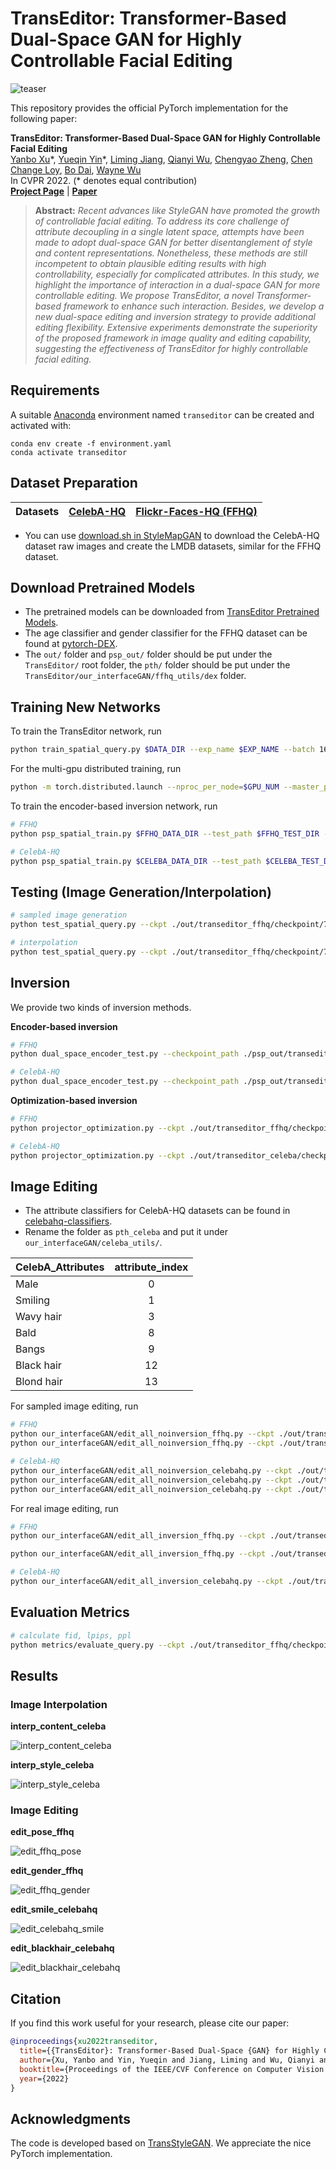 # TransEditor: Transformer-Based Dual-Space GAN for Highly Controllable Facial Editing

![teaser](./resources/teaser_change_order.png)

This repository provides the official PyTorch implementation for the following paper:

**TransEditor: Transformer-Based Dual-Space GAN for Highly Controllable Facial Editing**<br>
[Yanbo Xu](https://github.com/BillyXYB)\*, [Yueqin Yin](https://github.com/yinyueqin)\*, [Liming Jiang](https://liming-jiang.com/), [Qianyi Wu](https://qianyiwu.github.io), [Chengyao Zheng](https://github.com/daili0015), [Chen Change Loy](https://www.mmlab-ntu.com/person/ccloy/), [Bo Dai](http://daibo.info/), [Wayne Wu](https://dblp.org/pid/50/8731.html)<br>
In CVPR 2022. (* denotes equal contribution)<br>
[**Project Page**](https://billyxyb.github.io/TransEditor/) | [**Paper**](https://arxiv.org/abs/2111.06849)

> **Abstract:** *Recent advances like StyleGAN have promoted the growth of controllable facial editing. To address its core challenge of attribute decoupling in a single latent space, attempts have been made to adopt dual-space GAN for better disentanglement of style and content representations. Nonetheless, these methods are still incompetent to obtain plausible editing results with high controllability, especially for complicated attributes. In this study, we highlight the importance of interaction in a dual-space GAN for more controllable editing. We propose TransEditor, a novel Transformer-based framework to enhance such interaction. Besides, we develop a new dual-space editing and inversion strategy to provide additional editing flexibility. Extensive experiments demonstrate the superiority of the proposed framework in image quality and editing capability, suggesting the effectiveness of TransEditor for highly controllable facial editing.*

## Requirements

A suitable [Anaconda](https://docs.anaconda.com/anaconda/install/) environment named `transeditor` can be created and activated with:

```
conda env create -f environment.yaml
conda activate transeditor
```

## Dataset Preparation

| Datasets | [CelebA-HQ](https://docs.google.com/uc?export=download&id=1R72NB79CX0MpnmWSli2SMu-Wp-M0xI-o) | [Flickr-Faces-HQ (FFHQ)](https://github.com/NVlabs/ffhq-dataset) | 
| :--- | :---: | :---: |

- You can use [download.sh in StyleMapGAN](https://github.com/naver-ai/StyleMapGAN/blob/main/download.sh) to download the CelebA-HQ dataset raw images and create the LMDB datasets, similar for the FFHQ dataset.

## Download Pretrained Models

- The pretrained models can be downloaded from [TransEditor Pretrained Models](https://hkustconnect-my.sharepoint.com/:f:/g/personal/yxubu_connect_ust_hk/EvKIlqMewWJEncEOYiUtTCwBUY2FTuJPv8lAx7UPVD33TA?e=znM6z6).
- The age classifier and gender classifier for the FFHQ dataset can be found at [pytorch-DEX](https://github.com/siriusdemon/pytorch-DEX/tree/master/dex/pth).
- The `out/` folder and `psp_out/` folder should be put under the `TransEditor/` root folder, the `pth/` folder should be put under the `TransEditor/our_interfaceGAN/ffhq_utils/dex` folder.


## Training New Networks

To train the TransEditor network, run 

```bash
python train_spatial_query.py $DATA_DIR --exp_name $EXP_NAME --batch 16 --n_sample 64 --num_region 1 --num_trans 8
```

For the multi-gpu distributed training, run

```bash
python -m torch.distributed.launch --nproc_per_node=$GPU_NUM --master_port $PORT_NUM train_spatial_query.py $DATA_DIR --exp_name $EXP_NAME --batch 16 --n_sample 64 --num_region 1 --num_trans 8
```

To train the encoder-based inversion network, run

```bash
# FFHQ
python psp_spatial_train.py $FFHQ_DATA_DIR --test_path $FFHQ_TEST_DIR --ckpt .out/transeditor_ffhq/checkpoint/790000.pt --num_region 1 --num_trans 8 --start_from_latent_avg --exp_dir $INVERSION_EXP_NAME --from_plus_space 

# CelebA-HQ
python psp_spatial_train.py $CELEBA_DATA_DIR --test_path $CELEBA_TEST_DIR --ckpt ./out/transeditor_celeba/checkpoint/370000.pt --num_region 1 --num_trans 8 --start_from_latent_avg --exp_dir $INVERSION_EXP_NAME --from_plus_space 
```

## Testing (Image Generation/Interpolation)

```bash
# sampled image generation
python test_spatial_query.py --ckpt ./out/transeditor_ffhq/checkpoint/790000.pt --num_region 1 --num_trans 8 --sample

# interpolation
python test_spatial_query.py --ckpt ./out/transeditor_ffhq/checkpoint/790000.pt --num_region 1 --num_trans 8 --dat_interp
```

## Inversion

We provide two kinds of inversion methods.

<b>Encoder-based inversion</b>

```bash
# FFHQ
python dual_space_encoder_test.py --checkpoint_path ./psp_out/transeditor_inversion_ffhq/checkpoints/best_model.pt --output_dir ./projection --num_region 1 --num_trans 8 --start_from_latent_avg --from_plus_space --dataset_type ffhq_encode --dataset_dir /dataset/ffhq/test/images

# CelebA-HQ
python dual_space_encoder_test.py --checkpoint_path ./psp_out/transeditor_inversion_celeba/checkpoints/best_model.pt --output_dir ./projection --num_region 1 --num_trans 8 --start_from_latent_avg --from_plus_space --dataset_type celebahq_encode --dataset_dir /dataset/celeba_hq/test/images
```

<b>Optimization-based inversion</b>

```bash
# FFHQ
python projector_optimization.py --ckpt ./out/transeditor_ffhq/checkpoint/790000.pt --num_region 1 --num_trans 8 --dataset_dir /dataset/ffhq/test/images --step 10000

# CelebA-HQ
python projector_optimization.py --ckpt ./out/transeditor_celeba/checkpoint/370000.pt --num_region 1 --num_trans 8 --dataset_dir /dataset/celeba_hq/test/images --step 10000
```

## Image Editing

- The attribute classifiers for CelebA-HQ datasets can be found in [celebahq-classifiers](http://latent-composition.csail.mit.edu/other_projects/gan_ensembling/zips/pretrained_classifiers.zip). 
- Rename the folder as `pth_celeba` and put it under `our_interfaceGAN/celeba_utils/`.


| CelebA_Attributes |attribute_index |
| :--- | :---: | 
| Male |0 |
| Smiling |1 |
| Wavy hair |3 |
| Bald |8 |
| Bangs |9 |
| Black hair |12 |
| Blond hair |13 |

For sampled image editing, run

```bash
# FFHQ
python our_interfaceGAN/edit_all_noinversion_ffhq.py --ckpt ./out/transeditor_ffhq/checkpoint/790000.pt --num_region 1 --num_trans 8 --attribute_name pose --num_sample 150000 # pose
python our_interfaceGAN/edit_all_noinversion_ffhq.py --ckpt ./out/transeditor_ffhq/checkpoint/790000.pt --num_region 1 --num_trans 8 --attribute_name gender --num_sample 150000 # gender

# CelebA-HQ
python our_interfaceGAN/edit_all_noinversion_celebahq.py --ckpt ./out/transeditor_celeba/checkpoint/370000.pt --attribute_index 0 --num_sample 150000 # Male
python our_interfaceGAN/edit_all_noinversion_celebahq.py --ckpt ./out/transeditor_celeba/checkpoint/370000.pt --attribute_index 3 --num_sample 150000 # wavy hair
python our_interfaceGAN/edit_all_noinversion_celebahq.py --ckpt ./out/transeditor_celeba/checkpoint/370000.pt --attribute_name pose --num_sample 150000 # pose
```

For real image editing, run

```bash
# FFHQ
python our_interfaceGAN/edit_all_inversion_ffhq.py --ckpt ./out/transeditor_ffhq/checkpoint/790000.pt --num_region 1 --num_trans 8 --attribute_name pose --z_latent ./projection/encoder_inversion/ffhq_encode/encoded_z.npy --p_latent ./projection/encoder_inversion/ffhq_encode/encoded_p.npy # pose

python our_interfaceGAN/edit_all_inversion_ffhq.py --ckpt ./out/transeditor_ffhq/checkpoint/790000.pt --num_region 1 --num_trans 8 --attribute_name gender --z_latent ./projection/encoder_inversion/ffhq_encode/encoded_z.npy --p_latent ./projection/encoder_inversion/ffhq_encode/encoded_p.npy # gender

# CelebA-HQ
python our_interfaceGAN/edit_all_inversion_celebahq.py --ckpt ./out/transeditor_celeba/checkpoint/370000.pt --attribute_index 0 --z_latent ./projection/encoder_inversion/celebahq_encode/encoded_z.npy --p_latent ./projection/encoder_inversion/celebahq_encode/encoded_p.npy # Male
```

## Evaluation Metrics

```bash
# calculate fid, lpips, ppl
python metrics/evaluate_query.py --ckpt ./out/transeditor_ffhq/checkpoint/790000.pt --num_region 1 --num_trans 8 --batch 64 --inception metrics/inception_ffhq.pkl --truncation 1 --ppl --lpips --fid
```


## Results

### Image Interpolation

**interp_content_celeba**

![interp_content_celeba](./resources/interp_content_celeba.png)

**interp_style_celeba**

![interp_style_celeba](./resources/interp_style_celeba.png)

### Image Editing

**edit_pose_ffhq**

![edit_ffhq_pose](./resources/edit_pose_ffhq.png)

**edit_gender_ffhq**

![edit_ffhq_gender](./resources/edit_gender_ffhq.png)

**edit_smile_celebahq**

![edit_celebahq_smile](./resources/edit_smile_celeba.png)

**edit_blackhair_celebahq**

![edit_blackhair_celebahq](./resources/edit_blackhair_celeba.png)


## Citation

If you find this work useful for your research, please cite our paper:

```bibtex
@inproceedings{xu2022transeditor,
  title={{TransEditor}: Transformer-Based Dual-Space {GAN} for Highly Controllable Facial Editing},
  author={Xu, Yanbo and Yin, Yueqin and Jiang, Liming and Wu, Qianyi and Zheng, Chengyao and Loy, Chen Change and Dai, Bo and Wu, Wayne},
  booktitle={Proceedings of the IEEE/CVF Conference on Computer Vision and Pattern Recognition},
  year={2022}
}
```

## Acknowledgments

The code is developed based on [TransStyleGAN](https://github.com/AnonSubm2021/TransStyleGAN). We appreciate the nice PyTorch implementation.
